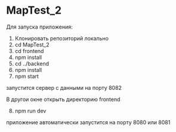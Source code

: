 # MapTest_2

Для запуска приложения:
1. Клонировать репозиторий локально
2. cd MapTest_2
3. cd frontend
4. npm install
5. cd ../backend
6. npm install
7. npm start

запустится сервер с данными на порту 8082

В другои окне открыть директорию frontend

8. npm run dev

приложение автоматически запустится на порту 8080 или 8081
